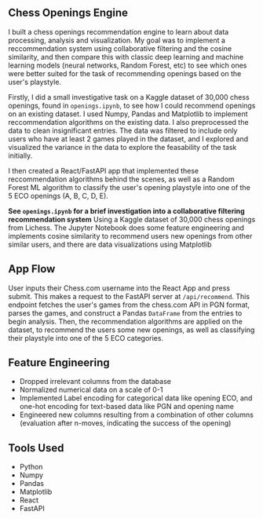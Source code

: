 ## Chess Openings Engine

I built a chess openings recommendation engine to learn about data processing, analysis and visualization. My goal was to implement a reccommendation system using collaborative filtering and the cosine similarity, and then compare this with classic deep learning and machine learning models (neural networks, Random Forest, etc) to see which ones were better suited for the task of recommending openings based on the user's playstyle.

Firstly, I did a small investigative task on a Kaggle dataset of 30,000 chess openings, found in `openings.ipynb`, to see how I could recommend openings on an existing dataset. I used Numpy, Pandas and Matplotlib to implement reccommendation algorithms on the existing data. I also preprocessed the data to clean insignificant entries. The data was filtered to include only users who have at least 2 games played in the dataset, and I explored and visualized the variance in the data to explore the feasability of the task initially.

I then created a React/FastAPI app that implemented these reccommendation algorithms behind the scenes, as well as a Random Forest ML algorithm to classify the user's opening playstyle into one of the 5 ECO openings (A, B, C, D, E).

**See `openings.ipynb` for a brief investigation into a collaborative filtering recommendation system**
Using a Kaggle dataset of 30,000 chess openings from Lichess. The Jupyter Notebook does some feature engineering and implements cosine similarity to recommend users new openings from other similar users, and there are data visualizations using Matplotlib

## App Flow

User inputs their Chess.com username into the React App and press submit. This makes a request to the FastAPI server at `/api/recommend`. This endpoint fetches the user's games from the chess.com API in PGN format, parses the games, and construct a Pandas `DataFrame` from the entries to begin analysis. Then, the recommendation algorithms are applied on the dataset, to recommend the users some new openings, as well as classifying their playstyle into one of the 5 ECO categories.

## Feature Engineering
- Dropped irrelevant columns from the database
- Normalized numerical data on a scale of 0-1
- Implemented Label encoding for categorical data like opening ECO, and one-hot encoding for text-based data like PGN and opening name
- Engineered new columns resulting from a combination of other columns (evaluation after n-moves, indicating the success of the opening)

## Tools Used

- Python
- Numpy
- Pandas
- Matplotlib
- React
- FastAPI
